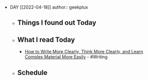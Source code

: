 - DAY [[2022-04-18]]
  author:: geekplux
	- ## Things I found out Today
	- ## What I read Today
		- [How to Write More Clearly, Think More Clearly, and Learn Complex Material More Easily](http://www.covingtoninnovations.com/mc/WriteThinkLearn.pdf) - #Writing
	- ## Schedule